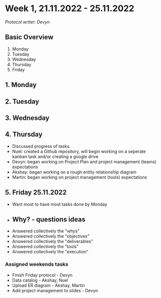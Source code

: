 # **Week 1, 21.11.2022 - 25.11.2022**
_Protocol writer: Devyn_

## **Basic Overview**
1. Monday
2. Tuesday
3. Wednesday
4. Thursday
5. Friday

## **1. Monday**

## **2. Tuesday**

## **3. Wednesday**

## **4. Thursday**
- Discussed progress of tasks. 
- Nuel: created a Github repository, will begin working on a seperate kanban task and/or creating a google drive
- Devyn: began working on Project Plan and project management (teams) expectations
- Akshay: began working on a rough entity relationship diagram
- Martin: began working on project management (tools) expectations

## **5. Friday 25.11.2022**

- Want most to have most tasks done by Monday
- Why? - questions ideas
    - 
- Answered collectively the "whys"
- Answered collectively the "objectives"
- Answered collectively the "deliverables"
- Answered collectively the "tools"
- Answered collectively the "execution"

### Assigned weekends tasks
- Finish Friday protocol - Devyn
- Data catalog - Akshay, Nuel
- Upload ER diagram - Akshay, Martin
- Add project management to slides - Devyn
